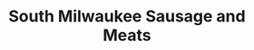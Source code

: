 ---
title: "South Milwaukee Sausage and Meats"
url: /south-milwaukee/south-milwaukee-sausage-and-meats/
shop: butcher
---